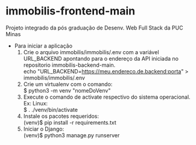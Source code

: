 # immobilis-frontend-main
Projeto integrado da pós graduação de Desenv. Web Full Stack da PUC Minas<br>
- Para iniciar a aplicação<br>
  1. Crie o arquivo immobilis/immobilis/.env com a variável URL_BACKEND apontando para o endereço da API iniciada no repositorio immobilis-backend-main.<br>
     echo "URL_BACKEND=https://meu.endereco.de.backend:porta" > immobilis/immobilis/.env<br>
  3. Crie um virtualenv com o comando:<br>
     $ python3 -m venv "nomeDoVenv"<br>
  4. Execute o comando de activate respectivo do sistema operacional.<br>
     Ex: Linux:<br>
       $ . ./venv/bin/activate<br>
  6. Instale os pacotes requeridos:<br>
     (venv)$ pip install -r requirements.txt<br>
  7. Iniciar o Django:<br>
     (venv)$ python3 manage.py runserver<br>
